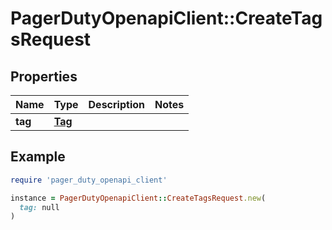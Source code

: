 # PagerDutyOpenapiClient::CreateTagsRequest

## Properties

| Name | Type | Description | Notes |
| ---- | ---- | ----------- | ----- |
| **tag** | [**Tag**](Tag.md) |  |  |

## Example

```ruby
require 'pager_duty_openapi_client'

instance = PagerDutyOpenapiClient::CreateTagsRequest.new(
  tag: null
)
```

